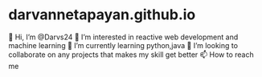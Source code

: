 # darvannetapayan.github.io

👋 Hi, I’m @Darvs24
👀 I’m interested in reactive web development and machine learning
🌱 I’m currently learning python,java
💞️ I’m looking to collaborate on any projects that makes my skill get better
📫 How to reach me

<!---
Darvs24/Darvs24 is a ✨ special ✨ repository because its `README.md` (this file) appears on your GitHub profile.
You can click the Preview link to take a look at your changes.
--->
